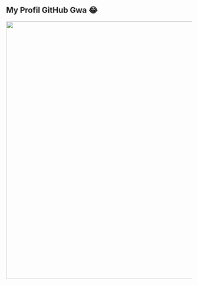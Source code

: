 ## My Profil GitHub Gwa 😂
<img src = "https://github.com/user-attachments/assets/6a7976d3-9664-4927-ab35-bc3dcfb3f34f" width ="700" >
